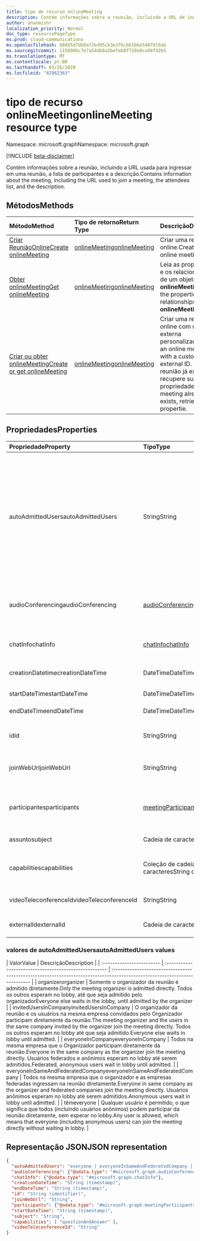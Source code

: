 ```yaml
---
title: tipo de recurso onlineMeeting
description: Contém informações sobre a reunião, incluindo a URL de ingresso, a lista de participantes e a descrição.
author: ananmishr
localization_priority: Normal
doc_type: resourcePageType
ms.prod: cloud-communications
ms.openlocfilehash: 888b5d7d60a72ed95cb3e3f6cbb1b6e5407919ab
ms.sourcegitcommit: 115890bc7e7a54db8a2befeb8f720a9ca94f42b5
ms.translationtype: MT
ms.contentlocale: pt-BR
ms.lasthandoff: 03/26/2020
ms.locfileid: "42962363"
---
```

# <a name="onlinemeeting-resource-type"></a><span data-ttu-id="6edb4-103">tipo de recurso onlineMeeting</span><span class="sxs-lookup"><span data-stu-id="6edb4-103">onlineMeeting resource type</span></span>

<span data-ttu-id="6edb4-104">Namespace: microsoft.graph</span><span class="sxs-lookup"><span data-stu-id="6edb4-104">Namespace: microsoft.graph</span></span>

[!INCLUDE [beta-disclaimer](../../includes/beta-disclaimer.md)]

<span data-ttu-id="6edb4-105">Contém informações sobre a reunião, incluindo a URL usada para ingressar em uma reunião, a lista de participantes e a descrição.</span><span class="sxs-lookup"><span data-stu-id="6edb4-105">Contains information about the meeting, including the URL used to join a meeting, the attendees list, and the description.</span></span>

## <a name="methods"></a><span data-ttu-id="6edb4-106">Métodos</span><span class="sxs-lookup"><span data-stu-id="6edb4-106">Methods</span></span>

| <span data-ttu-id="6edb4-107">Método</span><span class="sxs-lookup"><span data-stu-id="6edb4-107">Method</span></span>         | <span data-ttu-id="6edb4-108">Tipo de retorno</span><span class="sxs-lookup"><span data-stu-id="6edb4-108">Return Type</span></span> | <span data-ttu-id="6edb4-109">Descrição</span><span class="sxs-lookup"><span data-stu-id="6edb4-109">Description</span></span> |
|:---------------|:--------|:----------|
| [<span data-ttu-id="6edb4-110">Criar ReuniãoOnline</span><span class="sxs-lookup"><span data-stu-id="6edb4-110">Create onlineMeeting</span></span>](../api/application-post-onlineMeetings.md) | [<span data-ttu-id="6edb4-111">onlineMeeting</span><span class="sxs-lookup"><span data-stu-id="6edb4-111">onlineMeeting</span></span>](onlinemeeting.md) | <span data-ttu-id="6edb4-112">Criar uma reunião online.</span><span class="sxs-lookup"><span data-stu-id="6edb4-112">Create an online meeting.</span></span> |
| [<span data-ttu-id="6edb4-113">Obter onlineMeeting</span><span class="sxs-lookup"><span data-stu-id="6edb4-113">Get onlineMeeting</span></span>](../api/onlinemeeting-get.md) | [<span data-ttu-id="6edb4-114">onlineMeeting</span><span class="sxs-lookup"><span data-stu-id="6edb4-114">onlineMeeting</span></span>](onlinemeeting.md) | <span data-ttu-id="6edb4-115">Leia as propriedades e os relacionamentos de um objeto **onlineMeeting** .</span><span class="sxs-lookup"><span data-stu-id="6edb4-115">Read the properties and relationships of an **onlineMeeting** object.</span></span> |
| [<span data-ttu-id="6edb4-116">Criar ou obter onlineMeeting</span><span class="sxs-lookup"><span data-stu-id="6edb4-116">Create or get onlineMeeting</span></span>](../api/onlinemeeting-createorget.md) | [<span data-ttu-id="6edb4-117">onlineMeeting</span><span class="sxs-lookup"><span data-stu-id="6edb4-117">onlineMeeting</span></span>](onlinemeeting.md) | <span data-ttu-id="6edb4-118">Criar uma reunião online com uma ID externa personalizada.</span><span class="sxs-lookup"><span data-stu-id="6edb4-118">Create an online meeting with a custom, external ID.</span></span> <span data-ttu-id="6edb4-119">Se a reunião já existir, recupere sua propriedades.</span><span class="sxs-lookup"><span data-stu-id="6edb4-119">If the meeting already exists, retrieve its propertie.</span></span> |

## <a name="properties"></a><span data-ttu-id="6edb4-120">Propriedades</span><span class="sxs-lookup"><span data-stu-id="6edb4-120">Properties</span></span>

| <span data-ttu-id="6edb4-121">Propriedade</span><span class="sxs-lookup"><span data-stu-id="6edb4-121">Property</span></span>                  | <span data-ttu-id="6edb4-122">Tipo</span><span class="sxs-lookup"><span data-stu-id="6edb4-122">Type</span></span>                                                   | <span data-ttu-id="6edb4-123">Descrição</span><span class="sxs-lookup"><span data-stu-id="6edb4-123">Description</span></span>                                                                                                                |
| :------------------------ | :----------------------------------------------------- | :------------------------------------------------------------------------------------------------------------------------- |
| <span data-ttu-id="6edb4-124">autoAdmittedUsers</span><span class="sxs-lookup"><span data-stu-id="6edb4-124">autoAdmittedUsers</span></span>         | <span data-ttu-id="6edb4-125">String</span><span class="sxs-lookup"><span data-stu-id="6edb4-125">String</span></span>                                                 | <span data-ttu-id="6edb4-126">A configuração que especifica o tipo de participantes que será automaticamente permitido na reunião online.</span><span class="sxs-lookup"><span data-stu-id="6edb4-126">The setting that specifies the type of participants that will automatically be allowed into the online meeting.</span></span> <span data-ttu-id="6edb4-127">Os valores possíveis são: `everyone`, `everyoneInSameAndFederatedCompany`, `everyoneInCompany`, `invitedUsersInCompany`, `organizer`.</span><span class="sxs-lookup"><span data-stu-id="6edb4-127">Possible values are: `everyone`, `everyoneInSameAndFederatedCompany`, `everyoneInCompany`, `invitedUsersInCompany`, `organizer`.</span></span> <span data-ttu-id="6edb4-128">Somente leitura.</span><span class="sxs-lookup"><span data-stu-id="6edb4-128">Read-only.</span></span>|
| <span data-ttu-id="6edb4-129">audioConferencing</span><span class="sxs-lookup"><span data-stu-id="6edb4-129">audioConferencing</span></span>         | [<span data-ttu-id="6edb4-130">audioConferencing</span><span class="sxs-lookup"><span data-stu-id="6edb4-130">audioConferencing</span></span>](audioconferencing.md)              | <span data-ttu-id="6edb4-131">As informações de acesso de telefone (discagem) para uma reunião online.</span><span class="sxs-lookup"><span data-stu-id="6edb4-131">The phone access (dial-in) information for an online meeting.</span></span> <span data-ttu-id="6edb4-132">Somente leitura.</span><span class="sxs-lookup"><span data-stu-id="6edb4-132">Read-only.</span></span> |
| <span data-ttu-id="6edb4-133">chatInfo</span><span class="sxs-lookup"><span data-stu-id="6edb4-133">chatInfo</span></span>                  | [<span data-ttu-id="6edb4-134">chatInfo</span><span class="sxs-lookup"><span data-stu-id="6edb4-134">chatInfo</span></span>](chatinfo.md)                                | <span data-ttu-id="6edb4-135">As informações de chat associadas a esta reunião online.</span><span class="sxs-lookup"><span data-stu-id="6edb4-135">The chat information associated with this online meeting.</span></span> |
| <span data-ttu-id="6edb4-136">creationDatetime</span><span class="sxs-lookup"><span data-stu-id="6edb4-136">creationDateTime</span></span>          | <span data-ttu-id="6edb4-137">DateTime</span><span class="sxs-lookup"><span data-stu-id="6edb4-137">DateTime</span></span>                                               | <span data-ttu-id="6edb4-138">O horário de criação da reunião em UTC.</span><span class="sxs-lookup"><span data-stu-id="6edb4-138">The meeting creation time in UTC.</span></span> <span data-ttu-id="6edb4-139">Somente leitura.</span><span class="sxs-lookup"><span data-stu-id="6edb4-139">Read-only.</span></span> |
| <span data-ttu-id="6edb4-140">startDateTime</span><span class="sxs-lookup"><span data-stu-id="6edb4-140">startDateTime</span></span>             | <span data-ttu-id="6edb4-141">DateTime</span><span class="sxs-lookup"><span data-stu-id="6edb4-141">DateTime</span></span>                                               | <span data-ttu-id="6edb4-142">A hora de início da reunião em UTC.</span><span class="sxs-lookup"><span data-stu-id="6edb4-142">The meeting start time in UTC.</span></span> |
| <span data-ttu-id="6edb4-143">endDateTime</span><span class="sxs-lookup"><span data-stu-id="6edb4-143">endDateTime</span></span>               | <span data-ttu-id="6edb4-144">DateTime</span><span class="sxs-lookup"><span data-stu-id="6edb4-144">DateTime</span></span>                                               | <span data-ttu-id="6edb4-145">A hora de término da reunião em UTC.</span><span class="sxs-lookup"><span data-stu-id="6edb4-145">The meeting end time in UTC.</span></span> |
| <span data-ttu-id="6edb4-146">id</span><span class="sxs-lookup"><span data-stu-id="6edb4-146">id</span></span>                        | <span data-ttu-id="6edb4-147">String</span><span class="sxs-lookup"><span data-stu-id="6edb4-147">String</span></span>                                                 | <span data-ttu-id="6edb4-148">A ID padrão associada à reunião online.</span><span class="sxs-lookup"><span data-stu-id="6edb4-148">The default ID associated with the online meeting.</span></span> <span data-ttu-id="6edb4-149">Somente leitura.</span><span class="sxs-lookup"><span data-stu-id="6edb4-149">Read-only.</span></span> |
| <span data-ttu-id="6edb4-150">joinWebUrl</span><span class="sxs-lookup"><span data-stu-id="6edb4-150">joinWebUrl</span></span>                   | <span data-ttu-id="6edb4-151">String</span><span class="sxs-lookup"><span data-stu-id="6edb4-151">String</span></span>                                                 | <span data-ttu-id="6edb4-152">A URL de ingresso da reunião online.</span><span class="sxs-lookup"><span data-stu-id="6edb4-152">The join URL of the online meeting.</span></span> <span data-ttu-id="6edb4-153">Somente leitura.</span><span class="sxs-lookup"><span data-stu-id="6edb4-153">Read-only.</span></span>|
| <span data-ttu-id="6edb4-154">participantes</span><span class="sxs-lookup"><span data-stu-id="6edb4-154">participants</span></span>              | [<span data-ttu-id="6edb4-155">meetingParticipants</span><span class="sxs-lookup"><span data-stu-id="6edb4-155">meetingParticipants</span></span>](meetingparticipants.md)          | <span data-ttu-id="6edb4-156">Os participantes associados à reunião online.</span><span class="sxs-lookup"><span data-stu-id="6edb4-156">The participants associated with the online meeting.</span></span>  <span data-ttu-id="6edb4-157">Isso inclui o organizador e os participantes.</span><span class="sxs-lookup"><span data-stu-id="6edb4-157">This includes the organizer and the attendees.</span></span> |
| <span data-ttu-id="6edb4-158">assunto</span><span class="sxs-lookup"><span data-stu-id="6edb4-158">subject</span></span>                   | <span data-ttu-id="6edb4-159">Cadeia de caracteres</span><span class="sxs-lookup"><span data-stu-id="6edb4-159">String</span></span>                                                 | <span data-ttu-id="6edb4-160">O assunto da reunião online.</span><span class="sxs-lookup"><span data-stu-id="6edb4-160">The subject of the online meeting.</span></span> |
| <span data-ttu-id="6edb4-161">capabilities</span><span class="sxs-lookup"><span data-stu-id="6edb4-161">capabilities</span></span>              | <span data-ttu-id="6edb4-162">Coleção de cadeias de caracteres</span><span class="sxs-lookup"><span data-stu-id="6edb4-162">String collection</span></span>                                      | <span data-ttu-id="6edb4-163">A lista de recursos de reunião.</span><span class="sxs-lookup"><span data-stu-id="6edb4-163">The list of meeting capabilities.</span></span> <span data-ttu-id="6edb4-164">Os valores possíveis são `questionAndAnswer`:.</span><span class="sxs-lookup"><span data-stu-id="6edb4-164">Possible values are: `questionAndAnswer`.</span></span> |
| <span data-ttu-id="6edb4-165">videoTeleconferenceId</span><span class="sxs-lookup"><span data-stu-id="6edb4-165">videoTeleconferenceId</span></span>     | <span data-ttu-id="6edb4-166">String</span><span class="sxs-lookup"><span data-stu-id="6edb4-166">String</span></span>                                                 | <span data-ttu-id="6edb4-167">A ID de teleconferência de vídeo.</span><span class="sxs-lookup"><span data-stu-id="6edb4-167">The video teleconferencing ID.</span></span> <span data-ttu-id="6edb4-168">Somente leitura.</span><span class="sxs-lookup"><span data-stu-id="6edb4-168">Read-only.</span></span> |
| <span data-ttu-id="6edb4-169">externalId</span><span class="sxs-lookup"><span data-stu-id="6edb4-169">externalId</span></span>                | <span data-ttu-id="6edb4-170">Cadeia de caracteres</span><span class="sxs-lookup"><span data-stu-id="6edb4-170">String</span></span>                                                 | <span data-ttu-id="6edb4-171">A ID externa.</span><span class="sxs-lookup"><span data-stu-id="6edb4-171">The external ID.</span></span> <span data-ttu-id="6edb4-172">Uma ID personalizada.</span><span class="sxs-lookup"><span data-stu-id="6edb4-172">A custom ID.</span></span> <span data-ttu-id="6edb4-173">Opcional.</span><span class="sxs-lookup"><span data-stu-id="6edb4-173">Optional.</span></span> |

### <a name="autoadmittedusers-values"></a><span data-ttu-id="6edb4-174">valores de autoAdmittedUsers</span><span class="sxs-lookup"><span data-stu-id="6edb4-174">autoAdmittedUsers values</span></span>
| <span data-ttu-id="6edb4-175">Valor</span><span class="sxs-lookup"><span data-stu-id="6edb4-175">Value</span></span> | <span data-ttu-id="6edb4-176">Descrição</span><span class="sxs-lookup"><span data-stu-id="6edb4-176">Description</span></span>  |
| :------------------------ | :----------------------------------------------------- | :------------------------------------------------------------------------------------------------------------------------- |
| <span data-ttu-id="6edb4-177">organizer</span><span class="sxs-lookup"><span data-stu-id="6edb4-177">organizer</span></span> | <span data-ttu-id="6edb4-178">Somente o organizador da reunião é admitido diretamente.</span><span class="sxs-lookup"><span data-stu-id="6edb4-178">Only the meeting organizer is admitted directly.</span></span>  <span data-ttu-id="6edb4-179">Todos os outros esperam no lobby, até que seja admitido pelo organizador</span><span class="sxs-lookup"><span data-stu-id="6edb4-179">Everyone else waits in the lobby, until admitted by the organizer</span></span>  |
| <span data-ttu-id="6edb4-180">invitedUsersInCompany</span><span class="sxs-lookup"><span data-stu-id="6edb4-180">invitedUsersInCompany</span></span> | <span data-ttu-id="6edb4-181">O organizador da reunião e os usuários na mesma empresa convidados pelo Organizador participam diretamente da reunião.</span><span class="sxs-lookup"><span data-stu-id="6edb4-181">The meeting organizer and the users in the same company invited by the organizer join the meeting directly.</span></span>  <span data-ttu-id="6edb4-182">Todos os outros esperam no lobby até que seja admitido.</span><span class="sxs-lookup"><span data-stu-id="6edb4-182">Everyone else waits in lobby until admitted.</span></span>  |
| <span data-ttu-id="6edb4-183">everyoneInCompany</span><span class="sxs-lookup"><span data-stu-id="6edb4-183">everyoneInCompany</span></span> | <span data-ttu-id="6edb4-184">Todos na mesma empresa que o Organizador participam diretamente da reunião.</span><span class="sxs-lookup"><span data-stu-id="6edb4-184">Everyone in the same company as the organizer join the meeting directly.</span></span>  <span data-ttu-id="6edb4-185">Usuários federados e anônimos esperam no lobby até serem admitidos.</span><span class="sxs-lookup"><span data-stu-id="6edb4-185">Federated, anonymous users wait in lobby until admitted.</span></span>  |
| <span data-ttu-id="6edb4-186">everyoneInSameAndFederatedCompany</span><span class="sxs-lookup"><span data-stu-id="6edb4-186">everyoneInSameAndFederatedCompany</span></span> |  <span data-ttu-id="6edb4-187">Todos na mesma empresa que o organizador e as empresas federadas ingressam na reunião diretamente.</span><span class="sxs-lookup"><span data-stu-id="6edb4-187">Everyone in same company as the organizer and federated companies join the meeting directly.</span></span>  <span data-ttu-id="6edb4-188">Usuários anônimos esperam no lobby até serem admitidos.</span><span class="sxs-lookup"><span data-stu-id="6edb4-188">Anonymous users wait in lobby until admitted.</span></span>  |
| <span data-ttu-id="6edb4-189">têm</span><span class="sxs-lookup"><span data-stu-id="6edb4-189">everyone</span></span> | <span data-ttu-id="6edb4-190">Qualquer usuário é permitido, o que significa que todos (incluindo usuários anônimos) podem participar da reunião diretamente, sem esperar no lobby.</span><span class="sxs-lookup"><span data-stu-id="6edb4-190">Any user is allowed, which means that everyone (including anonymous users) can join the meeting directly without waiting in lobby.</span></span>  |


## <a name="json-representation"></a><span data-ttu-id="6edb4-191">Representação JSON</span><span class="sxs-lookup"><span data-stu-id="6edb4-191">JSON representation</span></span>

<!-- {
  "blockType": "resource",
  "optionalProperties": [
  "externalId"
  ],
  "@odata.type": "microsoft.graph.onlineMeeting"
}-->
```json
{
  "autoAdmittedUsers": "everyone | everyoneInSameAndFederatedCompany | everyoneInCompany | invitedUsersInCompany | organizer",
  "audioConferencing": {"@odata.type": "#microsoft.graph.audioConferencing"},
  "chatInfo": {"@odata.type": "#microsoft.graph.chatInfo"},
  "creationDateTime": "String (timestamp)",
  "endDateTime": "String (timestamp)",
  "id": "String (identifier)",
  "joinWebUrl": "String",
  "participants": {"@odata.type": "#microsoft.graph.meetingParticipants"},
  "startDateTime": "String (timestamp)",
  "subject": "String",
  "capabilities": [ "questionAndAnswer" ],
  "videoTeleconferenceId": "String"
}
```

<!-- uuid: 8fcb5dbc-d5aa-4681-8e31-b001d5168d79
2015-10-25 14:57:30 UTC -->
<!-- {
  "type": "#page.annotation",
  "description": "onlineMeeting resource",
  "keywords": "",
  "section": "documentation",
  "tocPath": ""
}-->
